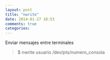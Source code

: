 ```yaml
---
layout: post
title: "nwrite"
date: 2014-01-27 18:53
comments: true
categories: 
---
```

Enviar mensajes entre terminales

>$ nwrite usuario /dev/pts/numero_consola

